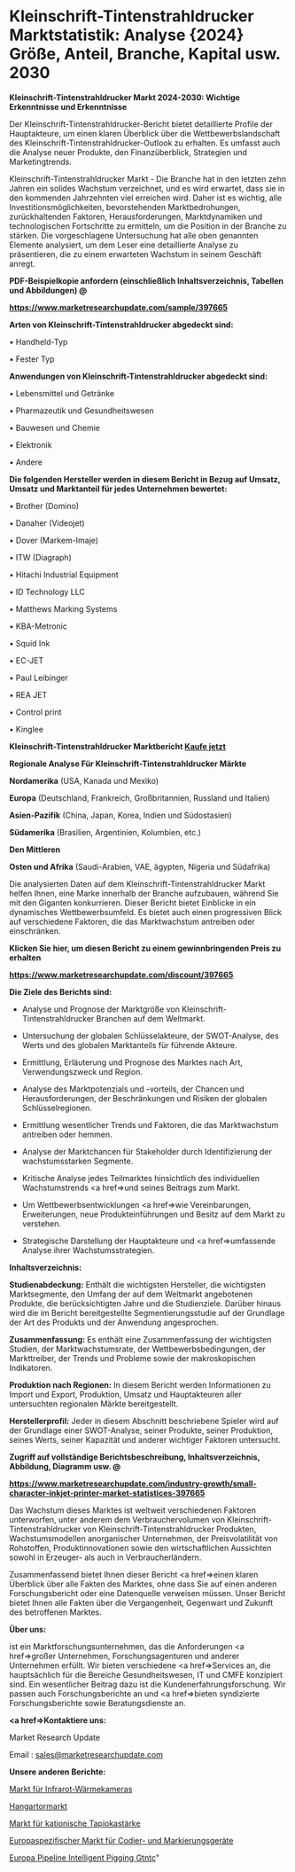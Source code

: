 # Kleinschrift-Tintenstrahldrucker Marktstatistik: Analyse {2024} Größe, Anteil, Branche, Kapital usw. 2030

<strong>Kleinschrift-Tintenstrahldrucker Markt 2024-2030: Wichtige Erkenntnisse und Erkenntnisse</strong>

Der Kleinschrift-Tintenstrahldrucker-Bericht bietet detaillierte Profile der Hauptakteure, um einen klaren Überblick über die Wettbewerbslandschaft des Kleinschrift-Tintenstrahldrucker-Outlook zu erhalten. Es umfasst auch die Analyse neuer Produkte, den Finanzüberblick, Strategien und Marketingtrends.

Kleinschrift-Tintenstrahldrucker Markt - Die Branche hat in den letzten zehn Jahren ein solides Wachstum verzeichnet, und es wird erwartet, dass sie in den kommenden Jahrzehnten viel erreichen wird. Daher ist es wichtig, alle Investitionsmöglichkeiten, bevorstehenden Marktbedrohungen, zurückhaltenden Faktoren, Herausforderungen, Marktdynamiken und technologischen Fortschritte zu ermitteln, um die Position in der Branche zu stärken. Die vorgeschlagene Untersuchung hat alle oben genannten Elemente analysiert, um dem Leser eine detaillierte Analyse zu präsentieren, die zu einem erwarteten Wachstum in seinem Geschäft anregt.



<strong><b>PDF-Beispielkopie anfordern (einschließlich Inhaltsverzeichnis, Tabellen und Abbildungen) @ </b></strong>

<strong><a href=https://www.marketresearchupdate.com/sample/397665>

<strong>https://www.marketresearchupdate.com/sample/397665</u></a></strong></strong>



<strong>Arten von Kleinschrift-Tintenstrahldrucker abgedeckt sind:</strong>

• Handheld-Typ

• Fester Typ



<strong>Anwendungen von Kleinschrift-Tintenstrahldrucker abgedeckt sind:</strong>

• Lebensmittel und Getränke

• Pharmazeutik und Gesundheitswesen

• Bauwesen und Chemie

• Elektronik

• Andere



<strong>Die folgenden Hersteller werden in diesem Bericht in Bezug auf Umsatz, Umsatz und Marktanteil für jedes Unternehmen bewertet:</strong>

• Brother (Domino)

• Danaher (Videojet)

• Dover (Markem-Imaje)

• ITW (Diagraph)

• Hitachi Industrial Equipment

• ID Technology LLC

• Matthews Marking Systems

• KBA-Metronic

• Squid Ink

• EC-JET

• Paul Leibinger

• REA JET

• Control print

• Kinglee



<strong>Kleinschrift-Tintenstrahldrucker Marktbericht <a href=https://www.marketresearchupdate.com/buynow/397665>Kaufe jetzt</a></strong>



<strong>Regionale Analyse Für Kleinschrift-Tintenstrahldrucker Märkte</strong>



<strong>Nordamerika</strong> (USA, Kanada und Mexiko)



<strong>Europa</strong> (Deutschland, Frankreich, Großbritannien, Russland und Italien)



<strong>Asien-Pazifik</strong> (China, Japan, Korea, Indien und Südostasien)



<strong>Südamerika</strong> (Brasilien, Argentinien, Kolumbien, etc.)



<strong>Den Mittleren</strong> 

<strong>Osten und Afrika</strong> (Saudi-Arabien, VAE, ägypten, Nigeria und Südafrika)

Die analysierten Daten auf dem Kleinschrift-Tintenstrahldrucker Markt helfen Ihnen, eine Marke innerhalb der Branche aufzubauen, während Sie mit den Giganten konkurrieren. Dieser Bericht bietet Einblicke in ein dynamisches Wettbewerbsumfeld. Es bietet auch einen progressiven Blick auf verschiedene Faktoren, die das Marktwachstum antreiben oder einschränken.



<strong>Klicken Sie hier, um diesen Bericht zu einem gewinnbringenden Preis zu erhalten
</strong>

<strong><a href=https://www.marketresearchupdate.com/discount/397665>https://www.marketresearchupdate.com/discount/397665</b></u></strong></a>



<strong>Die Ziele des Berichts sind:</strong>

- Analyse und Prognose der Marktgröße von Kleinschrift-Tintenstrahldrucker Branchen auf dem Weltmarkt.

- Untersuchung der globalen Schlüsselakteure, der SWOT-Analyse, des Werts und des globalen Marktanteils für führende Akteure.

- Ermittlung, Erläuterung und Prognose des Marktes nach Art, Verwendungszweck und Region.

- Analyse des Marktpotenzials und -vorteils, der Chancen und Herausforderungen, der Beschränkungen und Risiken der globalen Schlüsselregionen.

- Ermittlung wesentlicher Trends und Faktoren, die das Marktwachstum antreiben oder hemmen.

- Analyse der Marktchancen für Stakeholder durch Identifizierung der wachstumsstarken Segmente.

- Kritische Analyse jedes Teilmarktes hinsichtlich des individuellen Wachstumstrends <a href=>und</a> seines Beitrags zum Markt.

- Um Wettbewerbsentwicklungen <a href=>wie</a> Vereinbarungen, Erweiterungen, neue Produkteinführungen und Besitz auf dem Markt zu verstehen.

- Strategische Darstellung der Hauptakteure und <a href=>umfas</a>sende Analyse ihrer Wachstumsstrategien.



<strong>Inhaltsverzeichnis:</strong>



<strong>Studienabdeckung:</strong> Enthält die wichtigsten Hersteller, die wichtigsten Marktsegmente, den Umfang der auf dem Weltmarkt angebotenen Produkte, die berücksichtigten Jahre und die Studienziele. Darüber hinaus wird die im Bericht bereitgestellte Segmentierungsstudie auf der Grundlage der Art des Produkts und der Anwendung angesprochen.



<strong>Zusammenfassung:</strong> Es enthält eine Zusammenfassung der wichtigsten Studien, der Marktwachstumsrate, der Wettbewerbsbedingungen, der Markttreiber, der Trends und Probleme sowie der makroskopischen Indikatoren.



<strong>Produktion nach Regionen:</strong> In diesem Bericht werden Informationen zu Import und Export, Produktion, Umsatz und Hauptakteuren aller untersuchten regionalen Märkte bereitgestellt.



<strong>Herstellerprofil:</strong> Jeder in diesem Abschnitt beschriebene Spieler wird auf der Grundlage einer SWOT-Analyse, seiner Produkte, seiner Produktion, seines Werts, seiner Kapazität und anderer wichtiger Faktoren untersucht.



<strong><b>Zugriff auf vollständige Berichtsbeschreibung, Inhaltsverzeichnis, Abbildung, Diagramm usw. @ </b></strong>

<strong><a href=https://www.marketresearchupdate.com/industry-growth/small-character-inkjet-printer-market-statistices-397665>https://www.marketresearchupdate.com/industry-growth/small-character-inkjet-printer-market-statistices-397665</a></strong>

Das Wachstum dieses Marktes ist weltweit verschiedenen Faktoren unterworfen, unter anderem dem Verbrauchervolumen von Kleinschrift-Tintenstrahldrucker von Kleinschrift-Tintenstrahldrucker Produkten, Wachstumsmodellen anorganischer Unternehmen, der Preisvolatilität von Rohstoffen, Produktinnovationen sowie den wirtschaftlichen Aussichten sowohl in Erzeuger- als auch in Verbraucherländern.

Zusammenfassend bietet Ihnen dieser Bericht <a href=>einen</a> klaren Überblick über alle Fakten des Marktes, ohne dass Sie auf einen anderen Forschungsbericht oder eine Datenquelle verweisen müssen. Unser Bericht bietet Ihnen alle Fakten über die Vergangenheit, Gegenwart und Zukunft des betroffenen Marktes.



<strong>Über uns:</strong>

 ist ein Marktforschungsunternehmen, das die Anforderungen <a href=>großer</a> Unternehmen, Forschungsagenturen und anderer Unternehmen erfüllt. Wir bieten verschiedene <a href=>Services</a> an, die hauptsächlich für die Bereiche Gesundheitswesen, IT und CMFE konzipiert sind. Ein wesentlicher Beitrag dazu ist die Kundenerfahrungsforschung. Wir passen auch Forschungsberichte an und <a href=>bieten</a> syndizierte Forschungsberichte sowie Beratungsdienste an.



<strong><a href=>Kontaktiere uns:</a></strong>

Market Research Update

Email : sales@marketresearchupdate.com



<strong>Unsere anderen Berichte:</strong>

<a href=https://www.linkedin.com/pulse/infrared-thermal-camera-market-2023-what-factors>Markt für Infrarot-Wärmekameras</a>

<a href=https://www.linkedin.com/pulse/hangar-door-market-2023-remarking-enormous>Hangartormarkt</a>

<a href=https://www.linkedin.com/pulse/tapioca-cationic-starch-market-analysis-segment>Markt für kationische Tapiokastärke</a>

<a href=https://www.linkedin.com/pulse/europe-specific-coding-marking-equipment-market>Europaspezifischer Markt für Codier- und Markierungsgeräte</a>

<a href=https://www.linkedin.com/pulse/europe-pipeline-intelligent-pigging-gtntc/>Europa Pipeline Intelligent Pigging Gtntc</a>"
